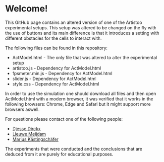 # Welcome!

This GitHub page contains an altered version of one of the Artistoo experimental setups. This setup was altered to be changed on the fly with the use of buttons and its main difference is that it introduces a setting with different obstacles for the cells to interact with.

The following files can be found in this repository:
- ActModel.html - The only file that was altered to alter the experimental setup
- artistoo.js - Dependency for ActModel.html
- fpsmeter.min.js - Dependency for ActModel.html
- slider.js - Dependency for ActModel.html
- style.css - Dependency for ActModel.html

In order to use the simulation one should download all files and then open ActModel.html with a modern browser, it was verified that it works in the following browsers: Chrome, Edge and Safari but it might support more browsers aswell.

For questions please contact one of the following people: 
- [Djesse Dirckx](mailto:djesse.dirckx@student.ru.nl)
- [Lieuwe Meijdam](mailto:lieuwe.meijdam@student.ru.nl)
- [Marius Kästingschäfer](mailto:marius.kastingschafer@student.ru.nl)

The experiments that were conducted and the conclusions that are deduced from it are purely for educational purposes. 
